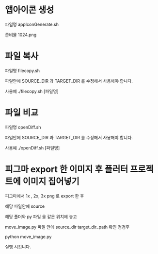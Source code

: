 # 앱아이콘 생성 

파일명 
appIconGenerate.sh

준비물 
1024.png 

# 파일 복사 

파일명 
filecopy.sh 

파일안에 SOURCE_DIR 과 TARGET_DIR 를 수정해서 사용해야 합니다. 

사용예 
./filecopy.sh [파일명]


# 파일 비교 

파일명 
openDiff.sh

파일안에 SOURCE_DIR 과 TARGET_DIR 를 수정해서 사용해야 합니다. 

사용예 
./openDiff.sh [파일명]

# 피그마 export 한 이미지 후 플러터 프로젝트에 이미지 집어넣기 

피그마에서 1x , 2x, 3x png 로 export 한 후 

해당 파일안에 source

해당 폴더와 py 파일 을 같은 위치에 놓고 

move_image.py 파일 안에 
source_dir 
target_dir_path 
확인 점검후 

python move_image.py  

실행 시킵니다. 




